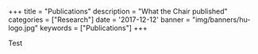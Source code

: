 +++
title = "Publications"
description = "What the Chair published"
categories = ["Research"]
date = '2017-12-12'
banner = "img/banners/hu-logo.jpg"
keywords = ["Publications"]
+++

Test